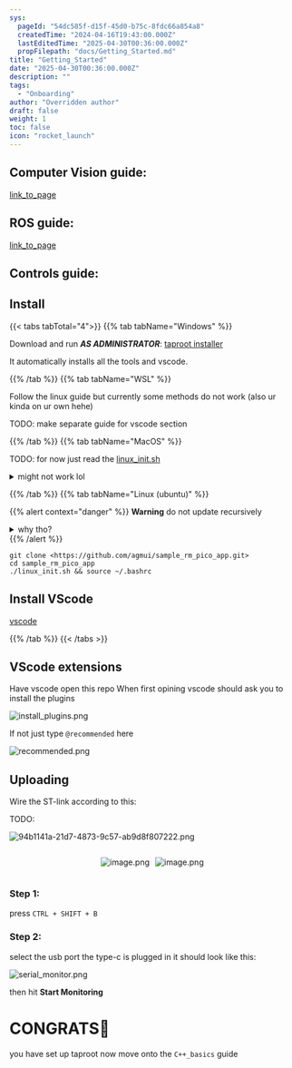 ```yaml
---
sys:
  pageId: "54dc585f-d15f-45d0-b75c-8fdc66a854a8"
  createdTime: "2024-04-16T19:43:00.000Z"
  lastEditedTime: "2025-04-30T00:36:00.000Z"
  propFilepath: "docs/Getting_Started.md"
title: "Getting_Started"
date: "2025-04-30T00:36:00.000Z"
description: ""
tags:
  - "Onboarding"
author: "Overridden author"
draft: false
weight: 1
toc: false
icon: "rocket_launch"
---
```


## Computer Vision guide:

[link_to_page](86d45bc0-388b-4d26-8848-44f255f73d0e)

## ROS guide:

[link_to_page](3c76c1de-ec8f-46d6-8b0a-294005edc2d5)

## Controls guide:

## Install

{{< tabs tabTotal="4">}}
{{% tab tabName="Windows" %}}

Download and run _**AS ADMINISTRATOR**_: [taproot installer](https://github.com/Thornbots/TeachingFreshies/releases/tag/1.0)

It automatically installs all the tools and vscode.

{{% /tab %}}
{{% tab tabName="WSL" %}}

Follow the linux guide but currently some methods do not work (also ur kinda on ur own hehe)

TODO: make separate guide for vscode section

{{% /tab %}}
{{% tab tabName="MacOS" %}}

TODO: for now just read the [linux_init.sh](https://github.com/agmui/sample_rm_pico_app/blob/main/linux_init.sh)

<details>
<summary>might not work lol</summary>

`brew install libusb pkg-config`

Next install: [vscode](https://code.visualstudio.com/Download)

</details>

{{% /tab %}}
{{% tab tabName="Linux (ubuntu)" %}}

{{% alert context="danger" %}}
**Warning** do not update recursively
<details>
<summary>why tho?</summary>
There are some submodules that may go on for a while (like tinyusb) and I highly
recommend you don't need to get them.
If you want to see what submodules I update just look in `linux_init.sh`
</details>
{{% /alert %}}

```shell
git clone <https://github.com/agmui/sample_rm_pico_app.git>
cd sample_rm_pico_app
./linux_init.sh && source ~/.bashrc
```

## Install VScode

[vscode](https://code.visualstudio.com/Download)

{{% /tab %}}
{{< /tabs >}}

## VScode extensions

Have vscode open this repo
When first opining vscode should ask you to install the plugins

![install_plugins.png](https://prod-files-secure.s3.us-west-2.amazonaws.com/d518164a-d88e-44d1-a4ee-3adb3bd8bce0/89bd30f0-1825-4e77-867b-0a41ce370880/install_plugins.png?X-Amz-Algorithm=AWS4-HMAC-SHA256&X-Amz-Content-Sha256=UNSIGNED-PAYLOAD&X-Amz-Credential=ASIAZI2LB466WHDR32C5%2F20250626%2Fus-west-2%2Fs3%2Faws4_request&X-Amz-Date=20250626T132546Z&X-Amz-Expires=3600&X-Amz-Security-Token=IQoJb3JpZ2luX2VjEGQaCXVzLXdlc3QtMiJIMEYCIQDUBUiWkpNf8ZxQaoUokzaHhcDgrN%2FWZ6tBwutvD6GHmgIhAMaQfoRNR8a8khnKoao2EOL2j0O%2B9RylBSpb2YR74VBnKv8DCF0QABoMNjM3NDIzMTgzODA1IgyY3CCvdpVPqegD580q3AOEw108yD009LLs60S%2Bu2zSF1IPZTgO%2F9nnSIsEawlr1u%2FM07%2BrFLHLQhOTc9rKWRPE5nInADsTmEldmul9xB27SKftSUO4bSDGdXQg70%2BQXZYluBhQetN8EVKXUn2%2F8nhZyut%2FAxv%2BxaN6rQiTB2HT%2BnXLYUejKPQ2iT5ZSZAoAxtuGmwWqeXO3SC6qlgO%2Bz2pn5Qb8EPECoKs0tmmRs0AtW7roXvxkuovjV%2Fa5uuj%2BvykbhE%2BhQOfzWwl8ux6tJfPTlN6gc1JelO%2Bq%2BBrdwDnP85qjmb0Bs49%2BI3827kJqtewqp1glTxfsYx3BAhJn4BabjZajaznE7e8QkaU3RisDfbBGOFbvEbQzWDyePjRajvJf%2FrbjTg74cWhV%2FiXmy2dxs%2Bkyif7rrPFy0av6qIcDdHpy8hIUv%2BSxGhRyezphJszm%2BNqwiYpBtb%2FKYU3Zot1jCXGW5MwHs08Za41%2BMHmuobb5yY7zOrOVqsWxKw0UM1dB1AUwl1KPVSKD1wPWFv2bTb2r1Yq5tb%2F8RYA0XrsaSpyrrNNcOx79bFbArxZUDvt5YNvvOAz8mHl3cnRQlIXg0QuDnosA6Cz7%2BDx04T93BQSmUlJZxaeFqs5p7OcbljehDaLgaWS%2F429HTDl8vTCBjqkAdRzcrE3KLzbMMnr6hTXamixcIsvtqgAInVUcZEVh8IxPXedd%2Bzu7X0OBpQgXEfVWngW9oL9%2BO8y24BykMYS%2B6zo99WBfGquh9hzGt3j8dJ7UyOPBJoZhMKO22IyCbZhk8dEsApbEJronWOYQZ7sethuYEcYKtIz1k0TUanECeqONEsDDtlMDGJz5q9narUed7WRSLmbIluThIFQZByQtQnXuiS5&X-Amz-Signature=8b298f60cf7f92af6d2a9bd79962ff528389b83276021272b7fda07aeca9690f&X-Amz-SignedHeaders=host&x-amz-checksum-mode=ENABLED&x-id=GetObject)

If not just type `@recommended` here  

![recommended.png](https://prod-files-secure.s3.us-west-2.amazonaws.com/d518164a-d88e-44d1-a4ee-3adb3bd8bce0/61e661e9-5d85-4dfc-be0d-8d2097a5e793/recommended.png?X-Amz-Algorithm=AWS4-HMAC-SHA256&X-Amz-Content-Sha256=UNSIGNED-PAYLOAD&X-Amz-Credential=ASIAZI2LB466WHDR32C5%2F20250626%2Fus-west-2%2Fs3%2Faws4_request&X-Amz-Date=20250626T132546Z&X-Amz-Expires=3600&X-Amz-Security-Token=IQoJb3JpZ2luX2VjEGQaCXVzLXdlc3QtMiJIMEYCIQDUBUiWkpNf8ZxQaoUokzaHhcDgrN%2FWZ6tBwutvD6GHmgIhAMaQfoRNR8a8khnKoao2EOL2j0O%2B9RylBSpb2YR74VBnKv8DCF0QABoMNjM3NDIzMTgzODA1IgyY3CCvdpVPqegD580q3AOEw108yD009LLs60S%2Bu2zSF1IPZTgO%2F9nnSIsEawlr1u%2FM07%2BrFLHLQhOTc9rKWRPE5nInADsTmEldmul9xB27SKftSUO4bSDGdXQg70%2BQXZYluBhQetN8EVKXUn2%2F8nhZyut%2FAxv%2BxaN6rQiTB2HT%2BnXLYUejKPQ2iT5ZSZAoAxtuGmwWqeXO3SC6qlgO%2Bz2pn5Qb8EPECoKs0tmmRs0AtW7roXvxkuovjV%2Fa5uuj%2BvykbhE%2BhQOfzWwl8ux6tJfPTlN6gc1JelO%2Bq%2BBrdwDnP85qjmb0Bs49%2BI3827kJqtewqp1glTxfsYx3BAhJn4BabjZajaznE7e8QkaU3RisDfbBGOFbvEbQzWDyePjRajvJf%2FrbjTg74cWhV%2FiXmy2dxs%2Bkyif7rrPFy0av6qIcDdHpy8hIUv%2BSxGhRyezphJszm%2BNqwiYpBtb%2FKYU3Zot1jCXGW5MwHs08Za41%2BMHmuobb5yY7zOrOVqsWxKw0UM1dB1AUwl1KPVSKD1wPWFv2bTb2r1Yq5tb%2F8RYA0XrsaSpyrrNNcOx79bFbArxZUDvt5YNvvOAz8mHl3cnRQlIXg0QuDnosA6Cz7%2BDx04T93BQSmUlJZxaeFqs5p7OcbljehDaLgaWS%2F429HTDl8vTCBjqkAdRzcrE3KLzbMMnr6hTXamixcIsvtqgAInVUcZEVh8IxPXedd%2Bzu7X0OBpQgXEfVWngW9oL9%2BO8y24BykMYS%2B6zo99WBfGquh9hzGt3j8dJ7UyOPBJoZhMKO22IyCbZhk8dEsApbEJronWOYQZ7sethuYEcYKtIz1k0TUanECeqONEsDDtlMDGJz5q9narUed7WRSLmbIluThIFQZByQtQnXuiS5&X-Amz-Signature=7bfda4a8328b85c99a4fce8eb7df64d2f5a4a32bcbae6949425843cf6a0345a9&X-Amz-SignedHeaders=host&x-amz-checksum-mode=ENABLED&x-id=GetObject)

## Uploading

Wire the ST-link according to this:

TODO:

![94b1141a-21d7-4873-9c57-ab9d8f807222.png](https://prod-files-secure.s3.us-west-2.amazonaws.com/d518164a-d88e-44d1-a4ee-3adb3bd8bce0/e5fad17d-ab82-4300-9f4c-505ab4b1202c/94b1141a-21d7-4873-9c57-ab9d8f807222.png?X-Amz-Algorithm=AWS4-HMAC-SHA256&X-Amz-Content-Sha256=UNSIGNED-PAYLOAD&X-Amz-Credential=ASIAZI2LB466WHDR32C5%2F20250626%2Fus-west-2%2Fs3%2Faws4_request&X-Amz-Date=20250626T132546Z&X-Amz-Expires=3600&X-Amz-Security-Token=IQoJb3JpZ2luX2VjEGQaCXVzLXdlc3QtMiJIMEYCIQDUBUiWkpNf8ZxQaoUokzaHhcDgrN%2FWZ6tBwutvD6GHmgIhAMaQfoRNR8a8khnKoao2EOL2j0O%2B9RylBSpb2YR74VBnKv8DCF0QABoMNjM3NDIzMTgzODA1IgyY3CCvdpVPqegD580q3AOEw108yD009LLs60S%2Bu2zSF1IPZTgO%2F9nnSIsEawlr1u%2FM07%2BrFLHLQhOTc9rKWRPE5nInADsTmEldmul9xB27SKftSUO4bSDGdXQg70%2BQXZYluBhQetN8EVKXUn2%2F8nhZyut%2FAxv%2BxaN6rQiTB2HT%2BnXLYUejKPQ2iT5ZSZAoAxtuGmwWqeXO3SC6qlgO%2Bz2pn5Qb8EPECoKs0tmmRs0AtW7roXvxkuovjV%2Fa5uuj%2BvykbhE%2BhQOfzWwl8ux6tJfPTlN6gc1JelO%2Bq%2BBrdwDnP85qjmb0Bs49%2BI3827kJqtewqp1glTxfsYx3BAhJn4BabjZajaznE7e8QkaU3RisDfbBGOFbvEbQzWDyePjRajvJf%2FrbjTg74cWhV%2FiXmy2dxs%2Bkyif7rrPFy0av6qIcDdHpy8hIUv%2BSxGhRyezphJszm%2BNqwiYpBtb%2FKYU3Zot1jCXGW5MwHs08Za41%2BMHmuobb5yY7zOrOVqsWxKw0UM1dB1AUwl1KPVSKD1wPWFv2bTb2r1Yq5tb%2F8RYA0XrsaSpyrrNNcOx79bFbArxZUDvt5YNvvOAz8mHl3cnRQlIXg0QuDnosA6Cz7%2BDx04T93BQSmUlJZxaeFqs5p7OcbljehDaLgaWS%2F429HTDl8vTCBjqkAdRzcrE3KLzbMMnr6hTXamixcIsvtqgAInVUcZEVh8IxPXedd%2Bzu7X0OBpQgXEfVWngW9oL9%2BO8y24BykMYS%2B6zo99WBfGquh9hzGt3j8dJ7UyOPBJoZhMKO22IyCbZhk8dEsApbEJronWOYQZ7sethuYEcYKtIz1k0TUanECeqONEsDDtlMDGJz5q9narUed7WRSLmbIluThIFQZByQtQnXuiS5&X-Amz-Signature=3f3fbb7e4c338f8d7f24f2c2d085ca44f339649ce531a2c284731cf9ae282c53&X-Amz-SignedHeaders=host&x-amz-checksum-mode=ENABLED&x-id=GetObject)

<div style="display: flex;flex-direction: row; column-gap:10px; max-width: 630px;justify-content: center;">
<div>

![image.png](https://prod-files-secure.s3.us-west-2.amazonaws.com/d518164a-d88e-44d1-a4ee-3adb3bd8bce0/210ecb78-1116-4d7b-b9b7-2292f66fa2c2/image.png?X-Amz-Algorithm=AWS4-HMAC-SHA256&X-Amz-Content-Sha256=UNSIGNED-PAYLOAD&X-Amz-Credential=ASIAZI2LB46662OY3IRF%2F20250626%2Fus-west-2%2Fs3%2Faws4_request&X-Amz-Date=20250626T132547Z&X-Amz-Expires=3600&X-Amz-Security-Token=IQoJb3JpZ2luX2VjEGQaCXVzLXdlc3QtMiJIMEYCIQCmDkM3GqgeAeLwhSGN6KKu%2B4dLv0VFE3XHA2NUW3t5YwIhAN%2Btdy2jVrPTZ1L3TCf8XcOssPFn2rFV4forgPqpwlNrKv8DCF0QABoMNjM3NDIzMTgzODA1IgxZ4LOnuQZZmuGKtmkq3AONHtWTQJBk3O2izsHPRq%2F%2Bj0vJNrtZzm9j5SzLunkU3tGGJJZUx58XEwunTopU%2FnF3hCUVSjw3fEYEjTJJMJ0rDrS4nu%2FnydwV%2FugJUPMgyoUVtqvzAQrN3p%2BBBLmx64qrIwR5ze%2BohlCk2SdD14lPLjrBIgmPv5F3zcVHMZeuOvtURuePGPopu9MPpcZJ0k4ZsMU1LacqhPjMQadBLWbDRXcSzVxCUI9fJnoOXdJeqXO1U3cX2TVhjIgsMx6sDT3eHH1dfak8jhN00EAEGi0%2F3R5nvJg%2Fbw7hejpbskl2bQlc2chi%2FiPaEx3btZhQbqkjUt9%2BVgkjnnz7UtrpQRDYZYuYcjk3YrulrAUyD%2BbGkGSMb8fb4bFLxGvC2%2FT6b4LwBRcx6TLikAmnWTiwjpEQ06piuODZr%2FJw%2BI%2BnKGeU8azO5v6iZbmTxlPb1gJ9lS%2BvtKC3iIN6bN7KpQqSqLFhpXdcjCaebk6t2vRtFXN9qcvHhh%2BndngZMunWJBUhj1MJPOQENoewocVIPhAMmv7U1zqnUqlRagtmmqwHNRzKbrg2xpS8N23KLU7SONBCU2erUptby%2BF3UGbklgG9Hv%2FQez%2Fw6CtOHEXLFxULpHTF1SMn6e7iJlHKXIKijjCO8%2FTCBjqkAQYBSlRRCwr5WycdGo%2B%2BMgH0IGO0LZw7meu4gnXz6j4Jg3jvsgdKBCvDX8x6GGVMmnA%2Bfk7Noeu7aB%2FKJJsqCgy1YiD4bBqxxyNDz6CYBBd155xmSzMNf2weS5V2o0X7ZpOfuyFtNqqnqiB%2BWB7Xl%2FMV3%2B5uCKk%2FntAIsHyXoUZOqAE8JiRZPtb%2BigjkphqjBmdUDxMgaawShen7xTZhPGfut%2BAF&X-Amz-Signature=8869936948e924b3207105df750842697d76b13c12cebb3b36f7feb778c533c4&X-Amz-SignedHeaders=host&x-amz-checksum-mode=ENABLED&x-id=GetObject)

</div>
<div>

![image.png](https://prod-files-secure.s3.us-west-2.amazonaws.com/d518164a-d88e-44d1-a4ee-3adb3bd8bce0/33a0fd0f-8ca6-4a86-8e09-26e95ded1fff/image.png?X-Amz-Algorithm=AWS4-HMAC-SHA256&X-Amz-Content-Sha256=UNSIGNED-PAYLOAD&X-Amz-Credential=ASIAZI2LB4667OVXLNEW%2F20250626%2Fus-west-2%2Fs3%2Faws4_request&X-Amz-Date=20250626T132547Z&X-Amz-Expires=3600&X-Amz-Security-Token=IQoJb3JpZ2luX2VjEGQaCXVzLXdlc3QtMiJHMEUCICtEhDi7s132LG2yfWS0X7Pwa%2FPgpiq3CwsPs51PZTTCAiEAppE39agetY0a8%2BAaojk6hJPdmSIBeRzCNB3AuaBy4hYq%2FwMIXRAAGgw2Mzc0MjMxODM4MDUiDJZRrLYqYGx9CfLjzSrcAzcenL9mwHtSTJzaW2QzzT8v%2B8ALI2EBH9ilnbUdCEZe1ypKMZDx9kglX9kktilwXP%2Fv3hP1fb6uiuj933JuEj2EzESeFhhc1r6t9rxUrU4Yfx5K7kuv8JJGH%2B3P1vhyRyAzegiu1qBiUQXBfP89lF4j%2F4DMLAvHS9ySv4xMtDcHT80OfRw75CJX7UfQDDGMMp5XpaA%2FnX%2Fi1lFoYcFOqOlB1l2v05e0rjYlgsndzWrEp0IKUaJ0hW393C%2FnVcLy0kmh1EGyZL6Cb%2Bk6wNaMAShp7cc4VNsCsWiKHwWQtCuFAyk0oUhQqH2hBcM7b6urlCLzKKlrRHMra8h87nRO7SS8GMUXU5wf9prTzikIRLK66Z6Ko8Y5Gl6hFazquwJtiB2USiuZyAhdMKaRwweRgcKCh0YmjaKELJ%2FafiWJb0TQxZLKTvz5q1QB39BmElbGfEFmRQaQSVtXgyVWl8u1NkbqtL1Dj6Xt%2FUPi3e0hUglU%2FbAwJe8cqbg%2FdRx%2FB2Df72sxcbjSVWpcH1VQLHFMYQW4Zj5QssBy48bo0v8wv0rcVLhsdsr88p7%2BRGb7Rc9R4OfchsHUfhid4inKyITCaAdL8nm0xJTgA7DcYB%2BbLgDPYUGySjHMDsAHHRnXMOny9MIGOqUB3sy3wRHMsHzMpDM851JeSLyO6JT5QwoaXIi%2Fu8py7fMnbJsQZFJNhHdtHiQaB1ME%2FzipPBzBi9MXHRrirXZtdYufibMGXtpTp%2BBOez0pXZQt47EFIgUBZJ8gIEuakE1BR6rRN6KC6IGAo6QDDwoDzN4h0Nm7txPdcw1o%2Bz3ZE4xG%2BIkluG93GzUXfLeB6EWy78%2Br7tWozYzz1%2BqBrHGiuoY%2BqMT%2F&X-Amz-Signature=ba58257c03fc84a841d6967fb713afb7bde7b7912372958404b769a585c9e816&X-Amz-SignedHeaders=host&x-amz-checksum-mode=ENABLED&x-id=GetObject)

</div>
</div>

### Step 1:

press `CTRL + SHIFT + B`

### Step 2:

select the usb port the type-c is plugged in it should look like this:

![serial_monitor.png](https://prod-files-secure.s3.us-west-2.amazonaws.com/d518164a-d88e-44d1-a4ee-3adb3bd8bce0/f03f4774-05d4-4393-b6a0-d5efb6d315ab/serial_monitor.png?X-Amz-Algorithm=AWS4-HMAC-SHA256&X-Amz-Content-Sha256=UNSIGNED-PAYLOAD&X-Amz-Credential=ASIAZI2LB466WHDR32C5%2F20250626%2Fus-west-2%2Fs3%2Faws4_request&X-Amz-Date=20250626T132546Z&X-Amz-Expires=3600&X-Amz-Security-Token=IQoJb3JpZ2luX2VjEGQaCXVzLXdlc3QtMiJIMEYCIQDUBUiWkpNf8ZxQaoUokzaHhcDgrN%2FWZ6tBwutvD6GHmgIhAMaQfoRNR8a8khnKoao2EOL2j0O%2B9RylBSpb2YR74VBnKv8DCF0QABoMNjM3NDIzMTgzODA1IgyY3CCvdpVPqegD580q3AOEw108yD009LLs60S%2Bu2zSF1IPZTgO%2F9nnSIsEawlr1u%2FM07%2BrFLHLQhOTc9rKWRPE5nInADsTmEldmul9xB27SKftSUO4bSDGdXQg70%2BQXZYluBhQetN8EVKXUn2%2F8nhZyut%2FAxv%2BxaN6rQiTB2HT%2BnXLYUejKPQ2iT5ZSZAoAxtuGmwWqeXO3SC6qlgO%2Bz2pn5Qb8EPECoKs0tmmRs0AtW7roXvxkuovjV%2Fa5uuj%2BvykbhE%2BhQOfzWwl8ux6tJfPTlN6gc1JelO%2Bq%2BBrdwDnP85qjmb0Bs49%2BI3827kJqtewqp1glTxfsYx3BAhJn4BabjZajaznE7e8QkaU3RisDfbBGOFbvEbQzWDyePjRajvJf%2FrbjTg74cWhV%2FiXmy2dxs%2Bkyif7rrPFy0av6qIcDdHpy8hIUv%2BSxGhRyezphJszm%2BNqwiYpBtb%2FKYU3Zot1jCXGW5MwHs08Za41%2BMHmuobb5yY7zOrOVqsWxKw0UM1dB1AUwl1KPVSKD1wPWFv2bTb2r1Yq5tb%2F8RYA0XrsaSpyrrNNcOx79bFbArxZUDvt5YNvvOAz8mHl3cnRQlIXg0QuDnosA6Cz7%2BDx04T93BQSmUlJZxaeFqs5p7OcbljehDaLgaWS%2F429HTDl8vTCBjqkAdRzcrE3KLzbMMnr6hTXamixcIsvtqgAInVUcZEVh8IxPXedd%2Bzu7X0OBpQgXEfVWngW9oL9%2BO8y24BykMYS%2B6zo99WBfGquh9hzGt3j8dJ7UyOPBJoZhMKO22IyCbZhk8dEsApbEJronWOYQZ7sethuYEcYKtIz1k0TUanECeqONEsDDtlMDGJz5q9narUed7WRSLmbIluThIFQZByQtQnXuiS5&X-Amz-Signature=15114490049cf0b5bbf7a3d99d8d9575ff787528b44ad6e59ca8518cf47fb296&X-Amz-SignedHeaders=host&x-amz-checksum-mode=ENABLED&x-id=GetObject)

then hit **Start Monitoring**

# CONGRATS🎉

you have set up taproot now move onto the `C++_basics` guide
